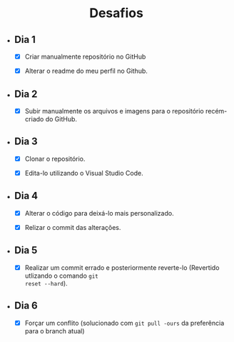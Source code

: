 <h1 align="center"> Desafios</h1>

- ## Dia 1

    - [X] Criar manualmente repositório no GitHub

    - [X]  Alterar o readme do meu perfil no Github.

- ## Dia 2

    - [X] Subir manualmente os arquivos e imagens para o repositório recém-criado do GitHub.

- ## Dia 3

    - [X] Clonar o repositório.

    - [X] Edita-lo utilizando o Visual Studio Code.

- ## Dia 4

    - [X]  Alterar o código para deixá-lo mais personalizado.

    - [X]  Relizar o commit das alterações.

- ## Dia 5

    - [X] Realizar um commit errado e posteriormente reverte-lo (Revertido utlizando o comando <code>git reset --hard</code>).

- ## Dia 6

    - [X] Forçar um conflito (solucionado com <code>git pull -ours</code> da preferência para o branch atual)